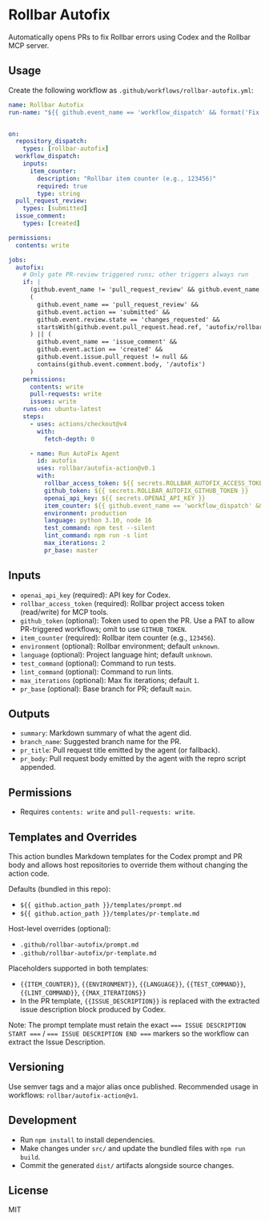 # Rollbar Autofix

Automatically opens PRs to fix Rollbar errors using Codex and the Rollbar MCP server.

## Usage

Create the following workflow as `.github/workflows/rollbar-autofix.yml`:

```yaml
name: Rollbar Autofix
run-name: "${{ github.event_name == 'workflow_dispatch' && format('Fix Rollbar Item #{0}', github.event.inputs.item_counter) || github.event.client_payload.item_counter && format('Fix Rollbar Item #{0}', github.event.client_payload.item_counter) || github.head_ref && format('Fix Rollbar Item {0}', github.head_ref) || format('Fix Rollbar Item #{0}', github.run_number) }}"


on:
  repository_dispatch:
    types: [rollbar-autofix]
  workflow_dispatch:
    inputs:
      item_counter:
        description: "Rollbar item counter (e.g., 123456)"
        required: true
        type: string
  pull_request_review:
    types: [submitted]
  issue_comment:
    types: [created]

permissions:
  contents: write

jobs:
  autofix:
    # Only gate PR-review triggered runs; other triggers always run
    if: |
      (github.event_name != 'pull_request_review' && github.event_name != 'issue_comment') ||
      (
        github.event_name == 'pull_request_review' &&
        github.event.action == 'submitted' &&
        github.event.review.state == 'changes_requested' &&
        startsWith(github.event.pull_request.head.ref, 'autofix/rollbar-item-')
      ) || (
        github.event_name == 'issue_comment' &&
        github.event.action == 'created' &&
        github.event.issue.pull_request != null &&
        contains(github.event.comment.body, '/autofix')
      )
    permissions:
      contents: write
      pull-requests: write
      issues: write
    runs-on: ubuntu-latest
    steps:
      - uses: actions/checkout@v4
        with:
          fetch-depth: 0

      - name: Run AutoFix Agent
        id: autofix
        uses: rollbar/autofix-action@v0.1
        with:
          rollbar_access_token: ${{ secrets.ROLLBAR_AUTOFIX_ACCESS_TOKEN }}
          github_token: ${{ secrets.ROLLBAR_AUTOFIX_GITHUB_TOKEN }}
          openai_api_key: ${{ secrets.OPENAI_API_KEY }}
          item_counter: ${{ github.event_name == 'workflow_dispatch' && github.event.inputs.item_counter || github.event.client_payload.item_counter }}
          environment: production
          language: python 3.10, node 16
          test_command: npm test --silent
          lint_command: npm run -s lint
          max_iterations: 2
          pr_base: master
```

## Inputs

- `openai_api_key` (required): API key for Codex.
- `rollbar_access_token` (required): Rollbar project access token (read/write) for MCP tools.
- `github_token` (optional): Token used to open the PR. Use a PAT to allow PR-triggered workflows; omit to use `GITHUB_TOKEN`.
- `item_counter` (required): Rollbar item counter (e.g., `123456`).
- `environment` (optional): Rollbar environment; default `unknown`.
- `language` (optional): Project language hint; default `unknown`.
- `test_command` (optional): Command to run tests.
- `lint_command` (optional): Command to run lints.
- `max_iterations` (optional): Max fix iterations; default `1`.
- `pr_base` (optional): Base branch for PR; default `main`.

## Outputs

- `summary`: Markdown summary of what the agent did.
- `branch_name`: Suggested branch name for the PR.
- `pr_title`: Pull request title emitted by the agent (or fallback).
- `pr_body`: Pull request body emitted by the agent with the repro script appended.

## Permissions

- Requires `contents: write` and `pull-requests: write`.

## Templates and Overrides

This action bundles Markdown templates for the Codex prompt and PR body and allows host repositories to override them without changing the action code.

Defaults (bundled in this repo):

- `${{ github.action_path }}/templates/prompt.md`
- `${{ github.action_path }}/templates/pr-template.md`

Host-level overrides (optional):

- `.github/rollbar-autofix/prompt.md`
- `.github/rollbar-autofix/pr-template.md`

Placeholders supported in both templates:

- `{{ITEM_COUNTER}}`, `{{ENVIRONMENT}}`, `{{LANGUAGE}}`, `{{TEST_COMMAND}}`, `{{LINT_COMMAND}}`, `{{MAX_ITERATIONS}}`
- In the PR template, `{{ISSUE_DESCRIPTION}}` is replaced with the extracted issue description block produced by Codex.

Note: The prompt template must retain the exact `=== ISSUE DESCRIPTION START ===` / `=== ISSUE DESCRIPTION END ===` markers so the workflow can extract the Issue Description.

## Versioning

Use semver tags and a major alias once published. Recommended usage in workflows: `rollbar/autofix-action@v1`.

## Development

- Run `npm install` to install dependencies.
- Make changes under `src/` and update the bundled files with `npm run build`.
- Commit the generated `dist/` artifacts alongside source changes.

## License

MIT
